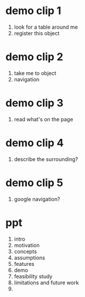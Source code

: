 # demo clip 1
1. look for a table around me
2. register this object

# demo clip 2
1. take me to object
2. navigation

# demo clip 3
1. read what's on the page

# demo clip 4
1. describe the surrounding?

# demo clip 5
1. google navigation?


# ppt

1. intro
2. motivation
3. concepts
4. assumptions
5. features
6. demo
7. feasibility study
8. limitations and future work
9. 
